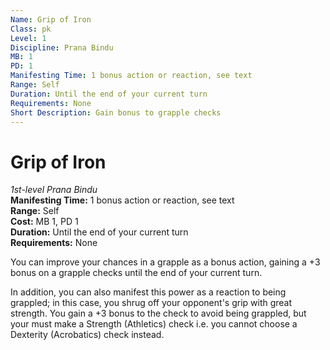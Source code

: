 ```yaml
---
Name: Grip of Iron
Class: pk
Level: 1
Discipline: Prana Bindu
MB: 1
PD: 1
Manifesting Time: 1 bonus action or reaction, see text
Range: Self
Duration: Until the end of your current turn
Requirements: None
Short Description: Gain bonus to grapple checks
---
```

# Grip of Iron
*1st-level Prana Bindu*\
**Manifesting Time:** 1 bonus action or reaction, see text\
**Range:** Self\
**Cost:** MB 1, PD 1\
**Duration:** Until the end of your current turn\
**Requirements:** None

You can improve your chances in a grapple
as a bonus action, gaining a +3 bonus on a grapple checks
until the end of your current turn.

In addition, you can also manifest this power as a reaction
to being grappled; in this case, you shrug off your opponent's
grip with great strength. You gain a +3 bonus to the check
to avoid being grappled, but your must make a
Strength (Athletics) check
i.e. you cannot choose a Dexterity (Acrobatics) check instead.
